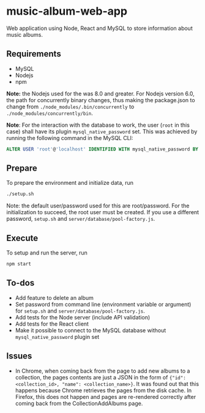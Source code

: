 # music-album-web-app
Web application using Node, React and MySQL to store information about music albums.

## Requirements

* MySQL
* Nodejs
* npm

**Note:** the Nodejs used for the was 8.0 and greater. For Nodejs version 6.0,
the path for concurrently binary changes, thus making the package.json to change
from `./node_modules/.bin/concurrently` to `./node_modules/concurrently/bin`.

**Note**: For the interaction with the database to work, the user (`root` in
this case) shall have its plugin `mysql_native_password` set. This was achieved
by running the following command in the MySQL CLI:

```sql
ALTER USER 'root'@'localhost' IDENTIFIED WITH mysql_native_password BY 'password';
```

## Prepare

To prepare the environment and initialize data, run

```bash
./setup.sh
```

Note: the default user/password used for this are root/password. For the
initialization to succeed, the root user must be created. If you use a different
password, `setup.sh` and `server/database/pool-factory.js`.

## Execute

To setup and run the server, run

```bash
npm start
```

## To-dos

* Add feature to delete an album
* Set password from command line (environment variable or argument) for
  `setup.sh` and `server/database/pool-factory.js`.
* Add tests for the Node server (include API validation)
* Add tests for the React client
* Make it possible to connect to the MySQL database without
  `mysql_native_password` plugin set

## Issues

* In Chrome, when coming back from the page to add new albums to a collection,
  the pages contents are just a JSON in the form of
  `{"id": <collection_id>, "name": <collection_name>}`. It was found out that
  this happens because Chrome retrieves the pages from the disk cache.
  In Firefox, this does not happen and pages are re-rendered correctly after
  coming back from the CollectionAddAlbums page.
